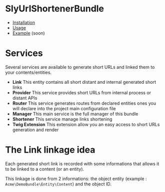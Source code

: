 SlyUrlShortenerBundle
====================

- [Installation](https://github.com/Ph3nol/UrlShortenerBundle/blob/master/Resources/doc/install.markdown)
- [Usage](https://github.com/Ph3nol/UrlShortenerBundle/blob/master/Resources/doc/usage.markdown)
- [Example](https://github.com/Ph3nol/UrlShortenerBundle/blob/master/Resources/doc/example.markdown) (soon)

# Services

Several services are available to generate short URLs and linked them to your contents/entities.

- **Link** This entity contains all short distant and internal generated short links
- **Provider** This service provides short URLs from internal process or distant APIs
- **Router** This service generates routes from declared entities ones you will declare into
the project main configuration file
- **Manager** This main service is the full manager of this bundle
- **Shortener** This service manage links shortening
- **Twig Extension** This extension allow you an easy access to short URLs generation and render

# The Link linkage idea

Each generated short link is recorded with some informations that allows it to be linked to
a content (or an entity).

This linkage is done from 2 informations: the object entity
(example : `Acme\DemoBundle\Entity\Content`) and the object ID.